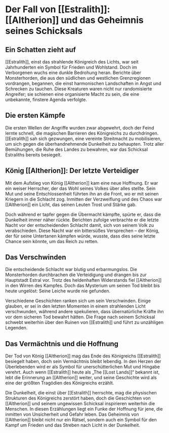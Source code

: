 # Der Fall von [[Estralith]]: [[Altherion]] und das Geheimnis seines Schicksals

## Ein Schatten zieht auf
[[Estralith]], einst das strahlende Königreich des Lichts, war seit Jahrhunderten ein Symbol für Frieden und Wohlstand. Doch im Verborgenen wuchs eine dunkle Bedrohung heran. Berichte über Monsterhorden, die aus den südlichen und westlichen Grenzregionen vordrangen, begannen, die einst harmonischen Landschaften in Angst und Schrecken zu tauchen. Diese Kreaturen waren nicht nur randomisierte Angreifer; sie schienen eine organisierte Macht zu sein, die eine unbekannte, finstere Agenda verfolgte.

## Die ersten Kämpfe
Die ersten Wellen der Angriffe wurden zwar abgewehrt, doch der Feind lernte schnell, die magischen Barrieren des Königreichs zu durchdringen. [[Estralith]] sah sich gezwungen, eine vereinte Streitmacht zu mobilisieren, um sich gegen die überhandnehmende Dunkelheit zu behaupten. Trotz aller Bemühungen, die Ruhe des Landes zu bewahren, war das Schicksal Estraliths bereits besiegelt.

## König [[Altherion]]: Der letzte Verteidiger
Mit dem Aufstieg von König [[Altherion]] kam eine neue Hoffnung. Er war ein weiser Herrscher, der das Wohl seines Volkes über alles stellte. Sein Mut und seine Entschlossenheit führten ihn an die Front, wo er mit seinen Kriegern in die Schlacht zog. Inmitten der Verzweiflung und des Chaos war [[Altherion]] ein Licht, das seinen Leuten Trost und Stärke gab.

Doch während er tapfer gegen die Übermacht kämpfte, spürte er, dass die Dunkelheit immer näher rückte. Berichten zufolge verbrachte er die letzte Nacht vor der entscheidenden Schlacht damit, sich von seinem Volk zu verabschieden. Diese Nacht war ein bittersüßes Versprechen – der König, der für seine Untertanen kämpfen würde, wusste, dass dies seine letzte Chance sein könnte, um das Reich zu retten.

## Das Verschwinden
Die entscheidende Schlacht war blutig und erbarmungslos. Die Monsterhorden durchbrachen die Verteidigung und drangen bis zur Hauptstadt Estral vor. Trotz des heldenhaften Widerstands fiel [[Altherion]] in den Wirren des Kampfes. Doch das Mysterium um seinen Tod bleibt bis heute ungelöst: Seine Leiche wurde nie gefunden.

Verschiedene Geschichten ranken sich um sein Verschwinden. Einige glauben, er sei in den letzten Momenten in einem strahlenden Licht verschwunden, während andere spekulieren, dass übernatürliche Kräfte ihn vor dem sicheren Tod bewahrt hätten. Die Frage nach seinem Schicksal schwebt weiterhin über den Ruinen von [[Estralith]] und führt zu unzähligen Legenden.

## Das Vermächtnis und die Hoffnung
Der Tod von König [[Altherion]] mag das Ende des Königreichs [[Estralith]] besiegelt haben, doch sein Vermächtnis bleibt lebendig. In den Herzen der Überlebenden wird er als Symbol für unerschütterlichen Mut und Hingabe verehrt. Auch wenn [[Estralith]] heute als „The [[Lost Lands]]“ bekannt ist, lebt die Erinnerung an [[Altherion]] weiter, und seine Geschichte wird als eine der größten Tragödien des Königreichs erzählt.

Die Dunkelheit, die einst über [[Estralith]] herrschte, mag die physischen Strukturen des Königreichs zerstört haben, doch die Geschichten von [[Altherion]] und seinem ungewissen Schicksal inspirieren weiterhin die Menschen. In diesen Erzählungen liegt ein Funke der Hoffnung für jene, die inmitten von Unsicherheit und Gefahr leben. Das Geheimnis von [[Altherion]] bleibt nicht nur ein Rätsel, sondern auch ein Symbol für den Kampf um Frieden und das Streben nach Licht in der Dunkelheit.
